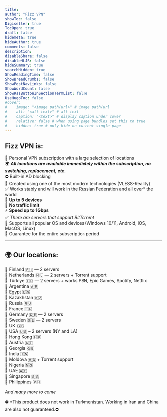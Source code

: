 ```yaml
---
title: 
author: "Fizz VPN"
showToc: false
Digiseller: true
TocOpen: true
draft: false
hidemeta: true
hideAuthor: true
comments: false
description: 
disableShare: false
disableHLJS: false
hideSummary: true
searchHidden: true
ShowReadingTime: false
ShowBreadCrumbs: false
ShowPostNavLinks: false
ShowWordCount: false
ShowRssButtonInSectionTermList: false
UseHugoToc: false
#cover:
#    image: "<image path/url>" # image path/url
#    alt: "<alt text>" # alt text
#    caption: "<text>" # display caption under cover
#    relative: false # when using page bundles set this to true
#    hidden: true # only hide on current single page
---
```

## Fizz VPN is:  

🔹 Personal VPN subscription with a large selection of locations  
🌍 ***All locations are available immediately within the subscription, no switching, replacement, etc.***  
⛔️ Built-in AD blocking  
🔹 Created using one of the most modern technologies (VLESS-Reality)  
✅ Works stably and will work in the Russian Federation and all over* the world  
🔹 **Up to 5 devices**  
🔹 **No traffic limit**  
⚡️ **Speed ​​up to 1Gbps**  
✅ *There are servers that support BitTorrent*  
🔹 Supports all popular OS and devices (Windows 10/11, Android, iOS, MacOS, Linux)  
🔰 Guarantee for the entire subscription period  

----------

## 🌍 Our locations:  

🔹 Finland 🇫🇮 — 2 servers  
🔹 Netherlands 🇳🇱 — 2 servers + Torrent support  
🔹 Türkiye 🇹🇷 — 2 servers + works PSN, Epic Games, Spotify, Netflix  
🔹 Argentina 🇦🇷  
🔹 Egypt 🇪🇬  
🔹 Kazakhstan 🇰🇿  
🔹 Russia 🇷🇺  
🔹 France 🇫🇷  
🔹 Germany 🇩🇪 — 2 servers  
🔹 Sweden 🇸🇪 — 2 servers  
🔹 UK 🇬🇧  
🔹 USA 🇺🇸 – 2 servers (NY and LA)  
🔹 Hong Kong 🇭🇰  
🔹 Austria 🇦🇹  
🔹 Georgia 🇬🇪  
🔹 India 🇮🇳  
🔹 Moldova 🇲🇩 + Torrent support  
🔹 Nigeria 🇳🇬  
🔹 UAE 🇦🇪  
🔹 Singapore 🇸🇬  
🔹 Philippines 🇵🇭  

*And many more to come*

⛔️ *This product does not work in Turkmenistan. Working in Iran and China are also not guaranteed.⛔️